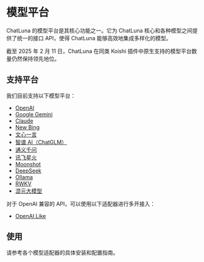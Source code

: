 # 模型平台

ChatLuna 的模型平台是其核心功能之一。它为 ChatLuna 核心和各种模型之间提供了统一的接口 API，使得 ChatLuna 能够高效地集成多样化的模型。

截至 2025 年 2 月 11 日，ChatLuna 在同类 Koishi 插件中原生支持的模型平台数量仍然保持领先地位。

## 支持平台

我们目前支持以下模型平台：

- [OpenAI](openai.md)
- [Google Gemini](google-gemini.md)
- [Claude](claude.md)
- [New Bing](bing-chat.md)
- [文心一言](wenxin.md)
- [智谱 AI（ChatGLM）](zhipu.md)
- [通义千问](qwen.md)
- [讯飞星火](spark.md)
- [Moonshot](moonshot.md)
- [DeepSeek](deepseek.md)
- [Ollama](ollama.md)
- [RWKV](rwkv.md)
- [混元大模型](hunyuan.md)

对于 OpenAI 兼容的 API，可以使用以下适配器进行多开接入：

- [OpenAI Like](openai-like.md)

## 使用

请参考各个模型适配器的具体安装和配置指南。
